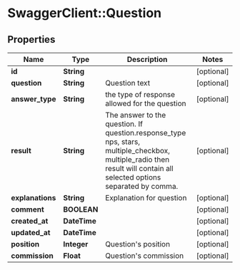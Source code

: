 # SwaggerClient::Question

## Properties
Name | Type | Description | Notes
------------ | ------------- | ------------- | -------------
**id** | **String** |  | [optional] 
**question** | **String** | Question text | [optional] 
**answer_type** | **String** | the type of response allowed for the question | [optional] 
**result** | **String** | The answer to the question. If question.response_type nps, stars, multiple_checkbox, multiple_radio then result will contain all selected options separated by comma. | [optional] 
**explanations** | **String** | Explanation for question | [optional] 
**comment** | **BOOLEAN** |  | [optional] 
**created_at** | **DateTime** |  | [optional] 
**updated_at** | **DateTime** |  | [optional] 
**position** | **Integer** | Question&#39;s position | [optional] 
**commission** | **Float** | Question&#39;s commission | [optional] 


